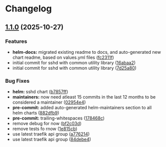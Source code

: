# Changelog

## [1.1.0](https://github.com/opencadc/deployments/compare/sshd-1.0.1...sshd-1.1.0) (2025-10-27)


### Features

* **helm-docs:** migrated existing readme to docs, and auto-generated new chart readme, based on values.yml files ([fc2311f](https://github.com/opencadc/deployments/commit/fc2311f11767056b3cc612f45af6e1e87e470ea3))
* initial commit for sshd with common utility library ([16abaa2](https://github.com/opencadc/deployments/commit/16abaa2ce713269414e492eed12b9504a70d4713))
* initial commit for sshd with common utility library ([7d25a80](https://github.com/opencadc/deployments/commit/7d25a80c32e122ce0dfcdccaae2c11d36ae12436))


### Bug Fixes

* **helm:** sshd chart ([b7857ff](https://github.com/opencadc/deployments/commit/b7857ff3fadd3dd856b539de0e4fa1cd3bab56c4))
* **maintainers:** now need atleast 15 commits in the last 12 months to be considered a maintainer ([02954e4](https://github.com/opencadc/deployments/commit/02954e4e190774cf4756e9b3f90594eac2a80499))
* **pre-commit:** added auto-generated helm-maintainers section to all helm charts ([882dfb9](https://github.com/opencadc/deployments/commit/882dfb9f2cf2f0d1b3615d7768b92a2f39c122b8))
* **pre-commit:** trailing-whitespaces ([178468c](https://github.com/opencadc/deployments/commit/178468c8082ca69a395ebc5e185a2186afbb3335))
* remove debug for now ([bf2c03d](https://github.com/opencadc/deployments/commit/bf2c03debbc7f6feedd94637e576a2a65d1088f6))
* remove tests fo rnow ([1e815cb](https://github.com/opencadc/deployments/commit/1e815cbd5afd8e26a71e9ed99ee7f2d7737a66d3))
* use latest traefik api group ([a776214](https://github.com/opencadc/deployments/commit/a776214ae68a91a3dab99d67608972558a21b247))
* use latest traefik api group ([84debe4](https://github.com/opencadc/deployments/commit/84debe45777162ae258acb51ab05c60c8d8617e5))
